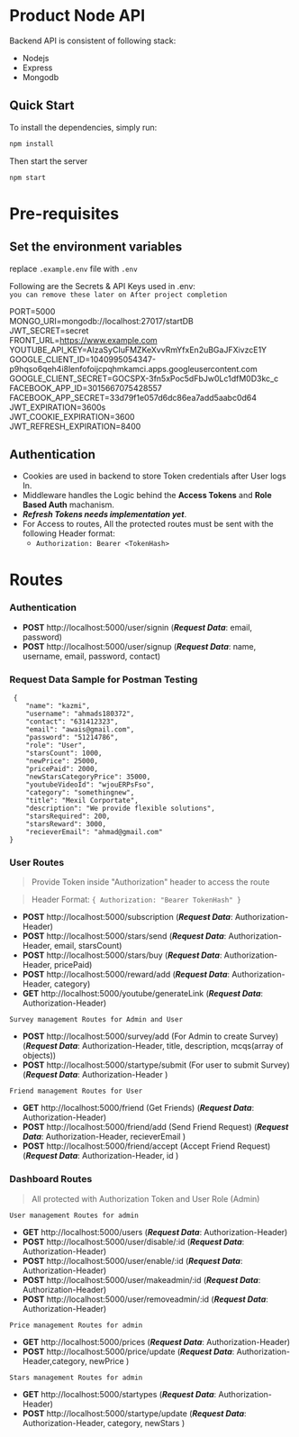 # Product Node API

Backend API is consistent of following stack:
 - Nodejs
 - Express
 - Mongodb


## Quick Start

To install the dependencies, simply run:

```bash
npm install
```

Then start the server

```bash
npm start
```

# Pre-requisites

## Set the environment variables
replace `.example.env` file with `.env`<br/>

Following are the Secrets & API Keys used in .env: <br/>
`you can remove these later on After project completion` <br/>

PORT=5000<br/>
MONGO_URI=mongodb://localhost:27017/startDB<br/>
JWT_SECRET=secret<br/>
FRONT_URL=https://www.example.com<br/>
YOUTUBE_API_KEY=AIzaSyCIuFMZKeXvvRmYfxEn2uBGaJFXivzcE1Y<br/>
GOOGLE_CLIENT_ID=1040995054347-p9hqso6qeh4i8lenfofoijcpqhmkamci.apps.googleusercontent.com<br/>
GOOGLE_CLIENT_SECRET=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<br/>
FACEBOOK_APP_ID=3015667075428557<br/>
FACEBOOK_APP_SECRET=33d79f1e057d6dc86ea7add5aabc0d64<br/>
JWT_EXPIRATION=3600s<br/>
JWT_COOKIE_EXPIRATION=3600<br/>
JWT_REFRESH_EXPIRATION=8400<br/>

## Authentication
 - Cookies are used in backend to store Token credentials after User logs In.
 - Middleware handles the Logic behind the **Access Tokens** and **Role Based Auth** machanism.
 - **_Refresh Tokens needs implementation yet_**.
 - For Access to routes, All the protected routes must be sent with the following Header format:
    - `Authorization: Bearer <TokenHash>`

# Routes
### Authentication 
  - **POST** http://localhost:5000/user/signin (***Request Data***: email, password)  
  - **POST** http://localhost:5000/user/signup (***Request Data***: name, username, email, password, contact)

### Request Data Sample for Postman Testing
```
 {
    "name": "kazmi",
    "username": "ahmads180372",
    "contact": "631412323",
    "email": "awais@gmail.com",
    "password": "51214786",
    "role": "User",
    "starsCount": 1000,
    "newPrice": 25000,
    "pricePaid": 2000,
    "newStarsCategoryPrice": 35000,
    "youtubeVideoId": "wjouERPsFso",
    "category": "somethingnew",
    "title": "Mexil Corportate",
    "description": "We provide flexible solutions",
    "starsRequired": 200,
    "starsReward": 3000,
    "recieverEmail": "ahmad@gmail.com"
}
```

### User Routes
> Provide Token inside "Authorization" header to access the route

> Header Format: `{ Authorization: "Bearer TokenHash" }`
  - **POST** http://localhost:5000/subscription (***Request Data***: Authorization-Header)
  - **POST** http://localhost:5000/stars/send   (***Request Data***: Authorization-Header, email, starsCount)
  - **POST** http://localhost:5000/stars/buy    (***Request Data***: Authorization-Header, pricePaid)
  - **POST** http://localhost:5000/reward/add    (***Request Data***: Authorization-Header, category)
  - **GET** http://localhost:5000/youtube/generateLink    (***Request Data***: Authorization-Header)

` Survey management Routes for Admin and User `

  - **POST** http://localhost:5000/survey/add             (For Admin to create Survey)  (***Request Data***: Authorization-Header, title, description, mcqs(array of objects))
  - **POST** http://localhost:5000/startype/submit        (For user to submit Survey)  (***Request Data***: Authorization-Header )

` Friend management Routes for User `

  - **GET** http://localhost:5000/friend             (Get Friends)  (***Request Data***: Authorization-Header)
  - **POST** http://localhost:5000/friend/add        (Send Friend Request)  (***Request Data***: Authorization-Header, recieverEmail )
  - **POST** http://localhost:5000/friend/accept        (Accept Friend Request)  (***Request Data***: Authorization-Header, id )

### Dashboard Routes
> All protected with Authorization Token and User Role (Admin)

` User management Routes for admin `
  - **GET** http://localhost:5000/users                 (***Request Data***: Authorization-Header)
  - **POST** http://localhost:5000/user/disable/:id     (***Request Data***: Authorization-Header)
  - **POST** http://localhost:5000/user/enable/:id      (***Request Data***: Authorization-Header)
  - **POST** http://localhost:5000/user/makeadmin/:id   (***Request Data***: Authorization-Header)
  - **POST** http://localhost:5000/user/removeadmin/:id (***Request Data***: Authorization-Header)


` Price management Routes for admin `

  - **GET** http://localhost:5000/prices                 (***Request Data***: Authorization-Header)
  - **POST** http://localhost:5000/price/update          (***Request Data***: Authorization-Header,category, newPrice )

` Stars management Routes for admin `

  - **GET** http://localhost:5000/startypes                 (***Request Data***: Authorization-Header)
  - **POST** http://localhost:5000/startype/update          (***Request Data***: Authorization-Header, category, newStars )
